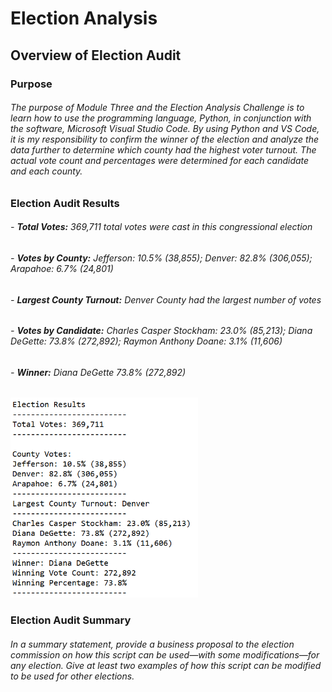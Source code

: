 # Election Analysis

## Overview of Election Audit

### Purpose

###### The purpose of Module Three and the Election Analysis Challenge is to learn how to use the programming language, Python, in conjunction with the software, Microsoft Visual Studio Code.  By using Python and VS Code, it is my responsibility to confirm the winner of the election and analyze the data further to determine which county had the highest voter turnout.  The actual vote count and percentages were determined for each candidate and each county.  

### Election Audit Results

###### - **Total Votes:** 369,711 total votes were cast in this congressional election
###### - **Votes by County:** Jefferson: 10.5% (38,855); Denver: 82.8% (306,055); Arapahoe: 6.7% (24,801)
###### - **Largest County Turnout:** Denver County had the largest number of votes
###### - **Votes by Candidate:** Charles Casper Stockham: 23.0% (85,213); Diana DeGette: 73.8% (272,892); Raymon Anthony Doane: 3.1% (11,606)
###### - **Winner:** Diana DeGette 73.8% (272,892)

<img src="Resources/Election_Results.PNG" width="300">

### Election Audit Summary

###### In a summary statement, provide a business proposal to the election commission on how this script can be used—with some modifications—for any election. Give at least two examples of how this script can be modified to be used for other elections.	
